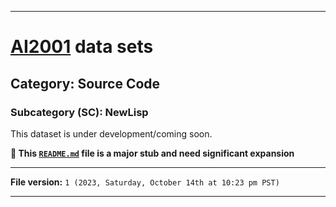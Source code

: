 
***

# [AI2001](https://github.com/seanpm2001/AI2001/) data sets

## Category: Source Code

### Subcategory (SC): NewLisp

This dataset is under development/coming soon.

**🌱️ This [`README.md`](/README.md) file is a major stub and need significant expansion**

***

**File version:** `1 (2023, Saturday, October 14th at 10:23 pm PST)`

***
